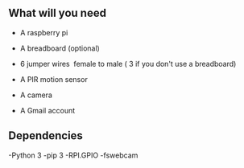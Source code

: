 
## What will you need

- A raspberry pi

-  A breadboard (optional)

- 6 jumper wires  female to male ( 3 if you don't use a breadboard)

-  A PIR motion sensor

- A camera 

- A Gmail account 

## Dependencies 

-Python 3 
-pip 3
-RPI.GPIO
-fswebcam 

